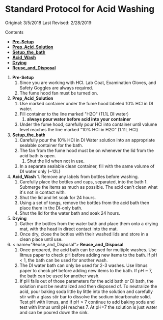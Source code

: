 # Standard Protocol for Acid Washing

Original: 3/5/2018
Last Revised: 2/28/2019

Contents
- [**Pre-Setup**](#Pre-Setup)
- [**Prep_Acid_Solution**](#Prep_Acid_Solution)
- [**Setup_the_bath**](#Setup_the_bath)
- [**Acid_Wash**](#Acid_Wash) 
- [**Drying**](#Drying) 
- [**Reuse_and_Disposal**](#Reuse_and_Disposal)
 

1. <a name="Pre-Setup"></a> **Pre-Setup**
	1. Since you are working with HCl. Lab Coat, Examination Gloves, and Safety Goggles are always required.
	1. The fume hood fan must be turned on. 
2. <a name="Prep_Acid_Solution"></a> **Prep_Acid_Solution**
	1. Use marked container under the fume hood labeled 10% HCl in DI water.
	1. Fill container to the line marked "H2O" (11.1L DI water)
		1. **always pour water before acid into your container**
	1. Under the fume hood, carefully pour HCl into container until volume level reaches the line marked "10% HCl in H2O" (1.11L HCl)
3. <a name="Setup_the_bath"></a> **Setup_the_bath**
	1. Carefully pour the 10% HCl in DI Water solution into an appropriate sealable container for the bath.
	1. The fan from the fume hood must be on whenever the lid from the acid bath is open.
		  1. Shut the lid when not in use.
	1. In a separate sealable clean container, fill with the same volume of DI water only (~12L)
4. <a name="Acid_Wash"></a> **Acid_Wash**
    	1. Remove any labels from bottles before washing.
	1. Carefully place the bottles and caps, separated, into the bath 
           1. Submerge the items as much as possible.  The acid can't clean what it's not in contact with.
	1. Shut the lid and let soak for 24 hours.
	1. Using a set of tongs, remove the bottles from the acid bath then place them in the DI-only bath.
	1. Shut the lid for the water bath and soak 24 hours.
5. <a name="Drying"></a> **Drying**
	1. Gather the bottles from the water bath and place them onto a drying mat, with the head in direct contact into the mat.
	1. Once dry, close the bottles with their washed lids and store in a clean place until use.
6. < name="Reuse_and_Disposal"></a> **Reuse_and_Disposal**
	1. Once prepared, the acid bath can be used for multiple washes.  Use litmus paper to check pH before adding new items to the bath.  If pH < 1, the bath can be used for another wash.
	1. The DI water bath can only be used for 2-3 washes.  Use litmus paper to check pH before adding new items to the bath.  If pH ~ 7, the bath can be used for another wash.
	1. If pH falls out of those parameters for the acid bath or DI bath, the solution must be neutralized and then disposed of.  To neutralize the acid, pour baking soda little by little into the solution and carefully stir with a glass stir bar to dissolve the sodium bicarbonate solid.  Test pH with litmus, and if pH < 7 continue to add baking soda and test with litmus until pH reaches 7.  At pH=7 the solution is just water and can be poured down the sink.
	
